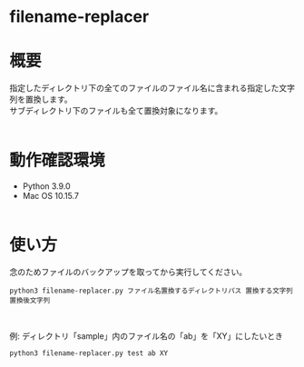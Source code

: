 # filename-replacer
 
# 概要
指定したディレクトリ下の全てのファイルのファイル名に含まれる指定した文字列を置換します。<br>
サブディレクトリ下のファイルも全て置換対象になります。<br><br>

# 動作確認環境
* Python 3.9.0
* Mac OS 10.15.7
<br><br>

# 使い方
念のためファイルのバックアップを取ってから実行してください。<br>
```
python3 filename-replacer.py ファイル名置換するディレクトリパス 置換する文字列 置換後文字列
```
<br>

例: ディレクトリ「sample」内のファイル名の「ab」を「XY」にしたいとき
```
python3 filename-replacer.py test ab XY
```
